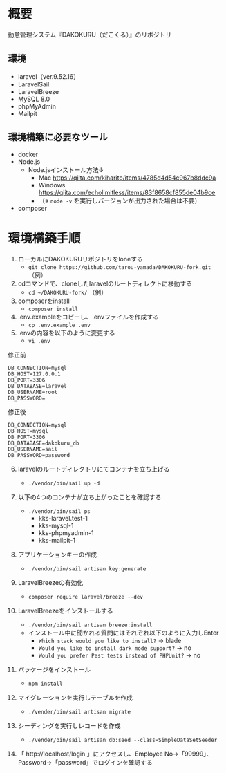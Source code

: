 # 概要

勤怠管理システム『DAKOKURU（だこくる）』のリポジトリ

## 環境

- laravel（ver.9.52.16）
- LaravelSail
- LaravelBreeze
- MySQL 8.0
- phpMyAdmin
- Mailpit

## 環境構築に必要なツール

- docker
- Node.js
    - Node.jsインストール方法↓
        - Mac https://qiita.com/kiharito/items/4785d4d54c967b8ddc9a<br>
        - Windows https://qiita.com/echolimitless/items/83f8658cf855de04b9ce
        - （※ `node -v` を実行しバージョンが出力された場合は不要）
- composer

# 環境構築手順

1. ローカルにDAKOKURUリポジトリをloneする
    - `git clone https://github.com/tarou-yamada/DAKOKURU-fork.git`（例）
2. cdコマンドで、cloneしたlaravelのルートディレクトに移動する
    - `cd ~/DAKOKURU-fork/` （例）
3. composerをinstall
    - `composer install`
4. .env.exampleをコピーし、.envファイルを作成する
    - `cp .env.example .env `
5. .envの内容を以下のように変更する
    - `vi .env`

修正前

```
DB_CONNECTION=mysql
DB_HOST=127.0.0.1
DB_PORT=3306
DB_DATABASE=laravel
DB_USERNAME=root
DB_PASSWORD=
```

修正後

```
DB_CONNECTION=mysql
DB_HOST=mysql
DB_PORT=3306
DB_DATABASE=dakokuru_db
DB_USERNAME=sail
DB_PASSWORD=password
```

6. laravelのルートディレクトリにてコンテナを立ち上げる
    - `./vendor/bin/sail up -d`

7. 以下の4つのコンテナが立ち上がったことを確認する
    - `./vendor/bin/sail ps`
        - kks-laravel.test-1
        - kks-mysql-1
        - kks-phpmyadmin-1
        - kks-mailpit-1

8. アプリケーションキーの作成
    - `./vendor/bin/sail artisan key:generate`
9. LaravelBreezeの有効化
    - `composer require laravel/breeze --dev`
10. LaravelBreezeをインストールする
    - `./vendor/bin/sail artisan breeze:install`
    - インストール中に聞かれる質問にはそれぞれ以下のように入力しEnter
        - `Which stack would you like to install?` → blade
        - `Would you like to install dark mode support?` → no
        - `Would you prefer Pest tests instead of PHPUnit?` → no
11. パッケージをインストール
    - `npm install`
12. マイグレーションを実行しテーブルを作成
    - `./vender/bin/sail artisan migrate`
13. シーディングを実行しレコードを作成
    - `./vender/bin/sail artisan db:seed --class=SimpleDataSetSeeder`
14. 「 http://localhost/login 」にアクセスし、Employee No→「99999」、Password→「password」でログインを確認する

